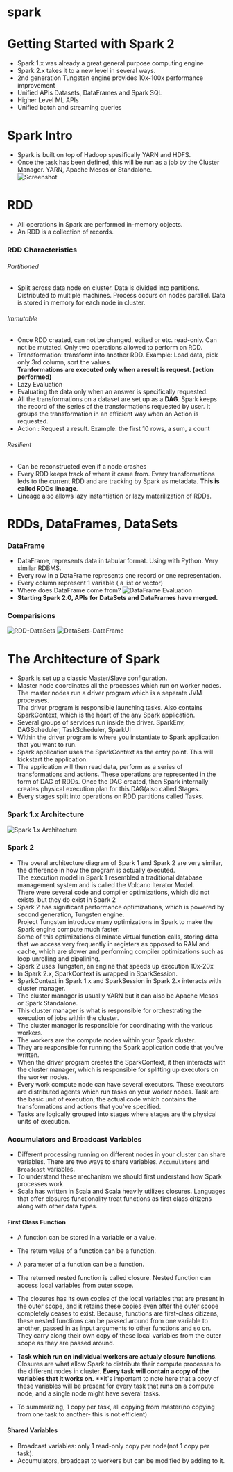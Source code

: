 # spark

# Getting Started with Spark 2
* Spark 1.x was already a great general purpose computing engine
* Spark 2.x takes it to a new level in several ways.
* 2nd generation Tungsten engine provides 10x-100x performance improvement
* Unified APIs Datasets, DataFrames and Spark SQL
* Higher Level ML APIs
* Unified batch and streaming queries

# Spark Intro
* Spark is built on top of Hadoop spesifically YARN and HDFS.
* Once the task has been defined, this will be run as a job by the Cluster Manager. YARN, Apache Mesos or Standalone.
<br/> ![Screenshot](1.png)
# RDD
* All operations in Spark are performed in-memory objects.
* An RDD is a collection of records.

### RDD Characteristics
###### Partitioned
* Split across data node on cluster. Data is divided into partitions. Distributed to multiple machines.
Process occurs on nodes parallel. Data is stored in memory for each node in cluster.
###### Immutable
* Once RDD created, can not be changed, edited or etc. read-only. Can not be mutated. Only two operations allowed to perform on RDD. 
* Transformation: transform into another RDD. Example: Load data, pick only 3rd column, sort the values.<br/>
**Tranformations are executed only when a result is request. (action performed)** 
* Lazy Evaluation
* Evaluating the data only when an answer is specifically requested.
* All the transformations on a dataset are set up as a **DAG**. Spark keeps the record of the series of the transformations requested by user. It groups the transformation in an efficient way when an Action is requested.
* Action : Request a result. Example: the first 10 rows, a sum, a count 
###### Resilient
* Can be reconstructed even if a node crashes
* Every RDD keeps track of where it came from. Every transformations leds to the current RDD and are tracking by Spark as metadata. **This is called RDDs lineage**.
* Lineage also allows lazy instantiation or lazy materilization of RDDs. 

# RDDs, DataFrames, DataSets
### DataFrame
* DataFrame, represents data in tabular format. Using with Python. Very similar RDBMS.
* Every row in a DataFrame represents one record or one representation.
* Every column represent 1 variable ( a list or vector)
* Where does DataFrame come from? ![DataFrame Evaluation](2.png)
* **Starting Spark 2.0, APIs for DataSets and DataFrames have merged.**
### Comparisions
![RDD-DataSets](3.png)
![DataSets-DataFrame](4.png)

# The Architecture of Spark
* Spark is set up a classic Master/Slave configuration.  
* Master node coordinates all the processes which run on worker nodes. The master nodes run a driver program which is a seperate JVM processes. <br/>
The driver program is responsible launching tasks. Also contains SparkContext, which is the heart of the any Spark application.
* Several groups of services run inside the driver. SparkEnv, DAGScheduler, TaskScheduler, SparkUI
* Within the driver program is where you instantiate to Spark application that you want to run. 
* Spark application uses the SparkContext as the entry point. This will kickstart the application.
* The application will then read data, perform as a series of transformations and actions. These operations are represented in the form of DAG of RDDs. Once the DAG created, then Spark internally creates physical execution plan for this DAG(also called Stages.
* Every stages split into operations on RDD partitions called Tasks.

### Spark 1.x Architecture
![Spark 1.x Architecture](5.PNG)

### Spark 2
* The overal architecture diagram of Spark 1 and Spark 2 are very similar, the difference in how the program is actually executed.
<br/> The execution model in Spark 1 resembled a traditional database management system and is called the Volcano Iterator Model.
<br/> There were several code and compiler optimizations, which did not exists, but they do exist in Spark 2
* Spark 2 has significant performance optimizations, which is powered by second generation, Tungsten engine. <br/> 
Project Tungsten introduce many optimizations in Spark to make the Spark engine compute much faster.
<br/> Some of this optimizations eliminate virtual function calls, storing data that we access very frequently in registers as opposed to RAM and cache, which are slower and performing compiler optimizations such as loop unrolling and pipelining.
* Spark 2 uses Tungsten, an engine that speeds up execution 10x-20x
* In Spark 2.x, SparkContext is wrapped in SparkSession.
* SparkContext in Spark 1.x and SparkSession in Spark 2.x interacts with cluster manager.
* The cluster manager is usually YARN but it can also be Apache Mesos or Spark Standalone.
* This cluster manager is what is responsible for orchestrating the execution of jobs within the cluster.
* The cluster manager is responsible for coordinating with the various workers.
* The workers are the compute nodes within your Spark cluster.
* They are responsible for running the Spark application code that you've written.
* When the driver program creates the SparkContext, it then interacts with the cluster manager, which is responsible for splitting up executors on the worker nodes.
* Every work compute node can have several executors. These executors are distributed agents which run tasks on your worker nodes. Task are the basic unit of execution, the actual code which contains the transformations and actions that you've specified.
* Tasks are logically grouped into stages where stages are the physical units of execution.

### Accumulators and Broadcast Variables
* Different processing running on different nodes in your cluster can share variables. There are two ways to share variables. 
`Accumulators` and `Broadcast` variables.
* To understand these mechanism we should first understand how Spark processes work.
* Scala has written in Scala and Scala heavily utilizes closures. Languages that offer closures functionality treat functions as first class citizens along with other data types. 

#### First Class Function
* A function can be stored in a variable or a value.
* The return value of a function can be a function.
* A parameter of a function can be a function.

* The returned nested function is called closure. Nested function can access local variables from outer scope.
* The closures has its own copies of the local variables that are present in the outer scope, and it retains these copies even after the outer scope completely ceases to exist. Because, functions are first-class citizens, these nested functions can be passed around from one variable to another, passed in as input arguments to other functions and so on. They carry along their own copy of these local variables from the outer scope as they are passed around.

* **Task which run on individual workers are actualy closure functions**. Closures are what allow Spark to distribute their compute processes to the different nodes in cluster. **Every task will contain a copy of the variables that it works on.**
**It's important to note here that a copy of these variables will be present for every task that runs on a compute node, and a single node might have several tasks.

* To summarizing, 1 copy per task, all copying from master(no copying from one task to another- this is not efficient)

#### Shared Variables
* Broadcast variables: only 1 read-only copy per node(not 1 copy per task).
* Accumulators, broadcast to workers but can be modified by adding to it.
